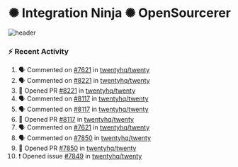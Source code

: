  
<h1 align="center">✺ Integration Ninja ✺ OpenSourcerer</h1>

![header](https://github.com/Nabhag8848/Nabhag8848/assets/65061890/3ecbdaa2-ea2a-4413-a40a-87945f5fb05a)

### :zap: Recent Activity

<!--START_SECTION:activity-->
1. 🗣 Commented on [#7621](https://github.com/twentyhq/twenty/pull/7621#issuecomment-2447988590) in [twentyhq/twenty](https://github.com/twentyhq/twenty)
2. 🗣 Commented on [#8221](https://github.com/twentyhq/twenty/pull/8221#issuecomment-2447959299) in [twentyhq/twenty](https://github.com/twentyhq/twenty)
3. 💪 Opened PR [#8221](https://github.com/twentyhq/twenty/pull/8221) in [twentyhq/twenty](https://github.com/twentyhq/twenty)
4. 🗣 Commented on [#8117](https://github.com/twentyhq/twenty/pull/8117#issuecomment-2439938460) in [twentyhq/twenty](https://github.com/twentyhq/twenty)
5. 🗣 Commented on [#8117](https://github.com/twentyhq/twenty/pull/8117#issuecomment-2439931530) in [twentyhq/twenty](https://github.com/twentyhq/twenty)
6. 💪 Opened PR [#8117](https://github.com/twentyhq/twenty/pull/8117) in [twentyhq/twenty](https://github.com/twentyhq/twenty)
7. 🗣 Commented on [#7621](https://github.com/twentyhq/twenty/pull/7621#issuecomment-2424829167) in [twentyhq/twenty](https://github.com/twentyhq/twenty)
8. 🗣 Commented on [#7850](https://github.com/twentyhq/twenty/pull/7850#issuecomment-2423888157) in [twentyhq/twenty](https://github.com/twentyhq/twenty)
9. 💪 Opened PR [#7850](https://github.com/twentyhq/twenty/pull/7850) in [twentyhq/twenty](https://github.com/twentyhq/twenty)
10. ❗ Opened issue [#7849](https://github.com/twentyhq/twenty/issues/7849) in [twentyhq/twenty](https://github.com/twentyhq/twenty)
<!--END_SECTION:activity-->

  



